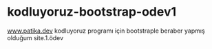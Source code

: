 # kodluyoruz-bootstrap-odev1
www.patika.dev kodluyoruz programı için bootstraple beraber yapmış olduğum site.1.ödev
